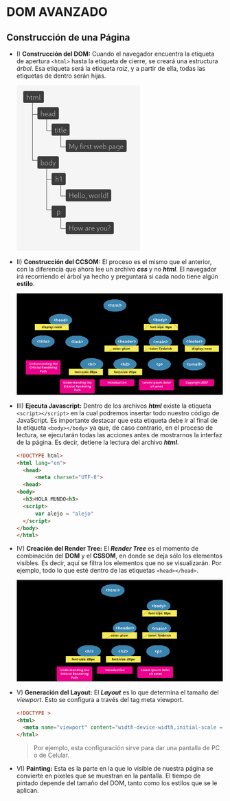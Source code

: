 # DOM AVANZADO

## Construcción de una Página

- I) **Construcción del DOM:**
  Cuando el navegador encuentra la etiqueta de apertura `<html>` hasta la etiqueta de cierre, se creará una estructura _árbol_. Esa etiqueta será la etiqueta _raíz_, y a partir de ella, todas las etiquetas de dentro serán hijas.

  ![CSSOM](./Images/DOM.png)

- II) **Construcción del CCSOM:**
  El proceso es el mismo que el anterior, con la diferencia que ahora lee un archivo **_css_** y no **_html_**. El navegador irá recorriendo el árbol ya hecho y preguntará si cada nodo tiene algún **estilo**.

  ![CSSOM](./Images/CSSOM.png)

- III) **Ejecuta Javascript:**
  Dentro de los archivos **_html_** existe la etiqueta `<script></script>` en la cual podremos insertar todo nuestro código de JavaScript. Es importante destacar que esta etiqueta debe ir al final de la etiqueta `<body></body>` ya que, de caso contrario, en el proceso de lectura, se ejecutarán todas las acciones antes de mostrarnos la interfaz de la página. Es decir, detiene la lectura del archivo **_html_**.

  ```html
  <!DOCTYPE html>
  <html lang="en">
  	<head>
  		<meta charset="UTF-8">
  	<head>
  <body>
  	<h3>HOLA MUNDO<h3>
  	<script>
  		var alejo = "alejo"
  	</script>
  </body>
  </html>
  ```

- IV) **Creación del Render Tree:**
  El **_Render Tree_** es el momento de combinación del **DOM** y el **CSSOM**, en donde se deja sólo los elementos visibles. Es decir, aquí se filtra los elementos que no se visualizarán. Por ejemplo, todo lo que esté dentro de las etiquetas `<head></head>`.

  ![CSSOM](./Images/RenderTree.png)

- V) **Generación del Layout:**
  El **_Layout_** es lo que determina el tamaño del _viewport_. Esto se configura a través del tag meta viewport.

  ```html
  <!DOCTYPE >
  <html>
    <meta name="viewport" content="width-device-width,initial-scale = 1" />
  </html>
  ```

  > Por ejemplo, esta configuración sirve para dar una pantalla de PC o de Celular.

- VI) **Painting:**
  Esta es la parte en la que lo visible de nuestra página se convierte en pixeles que se muestran en la pantalla. El tiempo de pintado depende del tamaño del DOM, tanto como los estilos que se le aplican.
